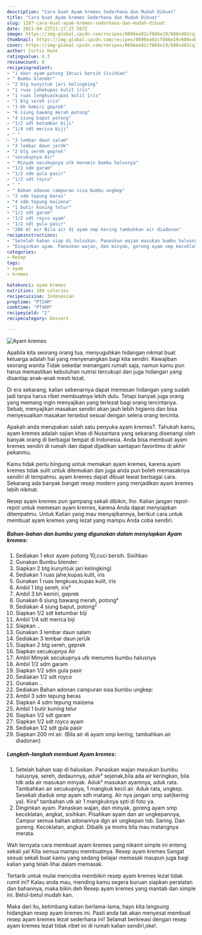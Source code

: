 ```yaml
---
description: "Cara buat Ayam kremes Sederhana dan Mudah Dibuat"
title: "Cara buat Ayam kremes Sederhana dan Mudah Dibuat"
slug: 1187-cara-buat-ayam-kremes-sederhana-dan-mudah-dibuat
date: 2021-04-22T21:17:27.587Z
image: https://img-global.cpcdn.com/recipes/0696ea92cf866e19/680x482cq70/ayam-kremes-foto-resep-utama.jpg
thumbnail: https://img-global.cpcdn.com/recipes/0696ea92cf866e19/680x482cq70/ayam-kremes-foto-resep-utama.jpg
cover: https://img-global.cpcdn.com/recipes/0696ea92cf866e19/680x482cq70/ayam-kremes-foto-resep-utama.jpg
author: Curtis Hunt
ratingvalue: 4.3
reviewcount: 8
recipeingredient:
- "1 ekor ayam potong 10cuci bersih Sisihkan"
- " Bumbu blender"
- "2 btg kunyituk jari kelingking"
- "1 ruas jahekupas kulit iris"
- "1 ruas lengkuaskupas kulit iris"
- "1 btg sereh iris"
- "3 bh kemiri geprek"
- "6 siung bawang merah potong"
- "4 siung baput potong"
- "1/2 sdt ketumbar biji"
- "1/4 sdt merica biji"
- " "
- "3 lembar daun salam"
- "3 lembar daun jerUk"
- "2 btg sereh geprek"
- "secukupnya Air"
- " Minyak secukupnya utk menumis bumbu halusnya"
- "1/2 sdm garam"
- "1/2 sdm gula pasir"
- "1/2 sdt royco"
- " "
- " Bahan adonan campuran sisa bumbu ungkep"
- "3 sdm tepung beras"
- "4 sdm tepung maizena"
- "1 butir kuning telur"
- "1/2 sdt garam"
- "1/2 sdt royco ayam"
- "1/2 sdt gula pasir"
- "200 ml air Bila air di ayam smp kering tambahkan air diadonan"
recipeinstructions:
- "Setelah bahan siap di haluskan. Panaskan wajan masukan bumbu halusnya, sereh, dedaunnya, aduk² sejenak,bila ada air keringkan, bila tdk ada air masukan minyak. Aduk² masukan ayamnya, aduk rata. Tambahkan air secukupnya, 1 mangkuk kecil air. Aduk rata, ungkep. Sesekali diaduk smp ayam sdh matang. Air nya jangan smp sat(kering ya). Kira² tambahan utk air 1 mangkuknya spti di foto ya."
- "Dinginkan ayam. Panaskan wajan, dan minyak, goreng ayam smp kecoklatan, angkat, sisihkan. Pisahkan ayam dan air ungkepannya, Campur semua bahan adonannya dgn air ungkepan tsb. Saring. Dan goreng. Kecoklatan, angkat. Dibalik ya moms bila mau matangnya merata."
categories:
- Resep
tags:
- ayam
- kremes

katakunci: ayam kremes 
nutrition: 189 calories
recipecuisine: Indonesian
preptime: "PT24M"
cooktime: "PT46M"
recipeyield: "2"
recipecategory: Dessert

---
```



![Ayam kremes](https://img-global.cpcdn.com/recipes/0696ea92cf866e19/680x482cq70/ayam-kremes-foto-resep-utama.jpg)

Apabila kita seorang orang tua, menyuguhkan hidangan nikmat buat keluarga adalah hal yang menyenangkan bagi kita sendiri. Kewajiban seorang  wanita Tidak sekedar menangani rumah saja, namun kamu pun harus memastikan kebutuhan nutrisi tercukupi dan juga hidangan yang disantap anak-anak mesti lezat.

Di era  sekarang, kalian sebenarnya dapat memesan hidangan yang sudah jadi tanpa harus ribet membuatnya lebih dulu. Tetapi banyak juga orang yang memang ingin menyajikan yang terlezat bagi orang tercintanya. Sebab, menyajikan masakan sendiri akan jauh lebih higienis dan bisa menyesuaikan masakan tersebut sesuai dengan selera orang tercinta. 



Apakah anda merupakan salah satu penyuka ayam kremes?. Tahukah kamu, ayam kremes adalah sajian khas di Nusantara yang sekarang disenangi oleh banyak orang di berbagai tempat di Indonesia. Anda bisa membuat ayam kremes sendiri di rumah dan dapat dijadikan santapan favoritmu di akhir pekanmu.

Kamu tidak perlu bingung untuk memakan ayam kremes, karena ayam kremes tidak sulit untuk ditemukan dan juga anda pun boleh memasaknya sendiri di tempatmu. ayam kremes dapat dibuat lewat berbagai cara. Sekarang ada banyak banget resep modern yang menjadikan ayam kremes lebih nikmat.

Resep ayam kremes pun gampang sekali dibikin, lho. Kalian jangan repot-repot untuk memesan ayam kremes, karena Anda dapat menyiapkan ditempatmu. Untuk Kalian yang mau menyajikannya, berikut cara untuk membuat ayam kremes yang lezat yang mampu Anda coba sendiri.

<!--inarticleads1-->

##### Bahan-bahan dan bumbu yang digunakan dalam menyiapkan Ayam kremes:

1. Sediakan 1 ekor ayam potong 10,cuci bersih. Sisihkan
1. Gunakan  Bumbu blender:
1. Siapkan 2 btg kunyit(uk jari kelingking)
1. Sediakan 1 ruas jahe,kupas kulit, iris
1. Gunakan 1 ruas lengkuas,kupas kulit, iris
1. Ambil 1 btg sereh, iris²
1. Ambil 3 bh kemiri, geprek
1. Gunakan 6 siung bawang merah, potong²
1. Sediakan 4 siung baput, potong²
1. Siapkan 1/2 sdt ketumbar biji
1. Ambil 1/4 sdt merica biji
1. Siapkan  ..
1. Gunakan 3 lembar daun salam
1. Sediakan 3 lembar daun jerUk
1. Siapkan 2 btg sereh, geprek
1. Siapkan secukupnya Air
1. Ambil  Minyak secukupnya utk menumis bumbu halusnya
1. Ambil 1/2 sdm garam
1. Siapkan 1/2 sdm gula pasir
1. Sediakan 1/2 sdt royco
1. Gunakan  ..
1. Sediakan  Bahan adonan campuran sisa bumbu ungkep:
1. Ambil 3 sdm tepung beras
1. Siapkan 4 sdm tepung maizena
1. Ambil 1 butir kuning telur
1. Siapkan 1/2 sdt garam
1. Siapkan 1/2 sdt royco ayam
1. Sediakan 1/2 sdt gula pasir
1. Siapkan 200 ml air. (Bila air di ayam smp kering, tambahkan air diadonan)




<!--inarticleads2-->

##### Langkah-langkah membuat Ayam kremes:

1. Setelah bahan siap di haluskan. Panaskan wajan masukan bumbu halusnya, sereh, dedaunnya, aduk² sejenak,bila ada air keringkan, bila tdk ada air masukan minyak. Aduk² masukan ayamnya, aduk rata. Tambahkan air secukupnya, 1 mangkuk kecil air. Aduk rata, ungkep. Sesekali diaduk smp ayam sdh matang. Air nya jangan smp sat(kering ya). Kira² tambahan utk air 1 mangkuknya spti di foto ya.
1. Dinginkan ayam. Panaskan wajan, dan minyak, goreng ayam smp kecoklatan, angkat, sisihkan. Pisahkan ayam dan air ungkepannya, Campur semua bahan adonannya dgn air ungkepan tsb. Saring. Dan goreng. Kecoklatan, angkat. Dibalik ya moms bila mau matangnya merata.




Wah ternyata cara membuat ayam kremes yang nikamt simple ini enteng sekali ya! Kita semua mampu membuatnya. Resep ayam kremes Sangat sesuai sekali buat kamu yang sedang belajar memasak maupun juga bagi kalian yang telah lihai dalam memasak.

Tertarik untuk mulai mencoba membikin resep ayam kremes lezat tidak rumit ini? Kalau anda mau, mending kamu segera buruan siapkan peralatan dan bahannya, maka bikin deh Resep ayam kremes yang mantab dan simple ini. Betul-betul mudah kan. 

Maka dari itu, ketimbang kalian berlama-lama, hayo kita langsung hidangkan resep ayam kremes ini. Pasti anda tak akan menyesal membuat resep ayam kremes lezat sederhana ini! Selamat berkreasi dengan resep ayam kremes lezat tidak ribet ini di rumah kalian sendiri,oke!.

